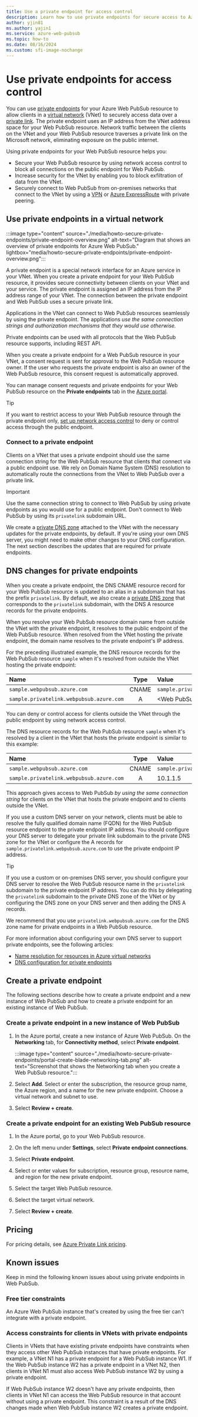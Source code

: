 ```yaml
---
title: Use a private endpoint for access control
description: Learn how to use private endpoints for secure access to Azure Web PubSub from a virtual network.
author: yjin81
ms.author: yajin1
ms.service: azure-web-pubsub
ms.topic: how-to 
ms.date: 08/16/2024
ms.custom: sfi-image-nochange
---
```


# Use private endpoints for access control

You can use [private endpoints](../private-link/private-endpoint-overview.md) for your Azure Web PubSub resource to allow clients in a [virtual network](../virtual-network/virtual-networks-overview.md) (VNet) to securely access data over a [private link](../private-link/private-link-overview.md). The private endpoint uses an IP address from the VNet address space for your Web PubSub resource. Network traffic between the clients on the VNet and your Web PubSub resource traverses a private link on the Microsoft network, eliminating exposure on the public internet.

Using private endpoints for your Web PubSub resource helps you:

- Secure your Web PubSub resource by using network access control to block all connections on the public endpoint for Web PubSub.
- Increase security for the VNet by enabling you to block exfiltration of data from the VNet.
- Securely connect to Web PubSub from on-premises networks that connect to the VNet by using a [VPN](../vpn-gateway/vpn-gateway-about-vpngateways.md) or [Azure ExpressRoute](../expressroute/expressroute-locations.md) with private peering.

## Use private endpoints in a virtual network

:::image type="content" source="./media/howto-secure-private-endpoints/private-endpoint-overview.png" alt-text="Diagram that shows an overview of private endpoints for Azure Web PubSub." lightbox="media/howto-secure-private-endpoints/private-endpoint-overview.png":::

A private endpoint is a special network interface for an Azure service in your VNet. When you create a private endpoint for your Web PubSub resource, it provides secure connectivity between clients on your VNet and your service. The private endpoint is assigned an IP address from the IP address range of your VNet. The connection between the private endpoint and Web PubSub uses a secure private link.

Applications in the VNet can connect to Web PubSub resources seamlessly by using the private endpoint. The applications *use the same connection strings and authorization mechanisms that they would use otherwise.*

Private endpoints can be used with all protocols that the Web PubSub resource supports, including REST API.

When you create a private endpoint for a Web PubSub resource in your VNet, a consent request is sent for approval to the Web PubSub resource owner. If the user who requests the private endpoint is also an owner of the Web PubSub resource, this consent request is automatically approved.

You can manage consent requests and private endpoints for your Web PubSub resource on the **Private endpoints** tab in the [Azure portal](https://portal.azure.com).

> [!TIP]
> If you want to restrict access to your Web PubSub resource through the private endpoint only, [set up network access control](howto-secure-network-access-control.md) to deny or control access through the public endpoint.

### Connect to a private endpoint

Clients on a VNet that uses a private endpoint should use the same connection string for the Web PubSub resource that clients that connect via a public endpoint use. We rely on Domain Name System (DNS) resolution to automatically route the connections from the VNet to Web PubSub over a private link.

> [!IMPORTANT]
> Use the same connection string to connect to Web PubSub by using private endpoints as you would use for a public endpoint. Don't connect to Web PubSub by using its `privatelink` subdomain URL.

We create a [private DNS zone](../dns/private-dns-overview.md) attached to the VNet with the necessary updates for the private endpoints, by default. If you're using your own DNS server, you might need to make other changes to your DNS configuration. The next section describes the updates that are required for private endpoints.

## DNS changes for private endpoints

When you create a private endpoint, the DNS CNAME resource record for your Web PubSub resource is updated to an alias in a subdomain that has the prefix `privatelink`. By default, we also create a [private DNS zone](../dns/private-dns-overview.md) that corresponds to the `privatelink` subdomain, with the DNS A resource records for the private endpoints.

When you resolve your Web PubSub resource domain name from outside the VNet with the private endpoint, it resolves to the public endpoint of the Web PubSub resource. When resolved from the VNet hosting the private endpoint, the domain name resolves to the private endpoint's IP address.

For the preceding illustrated example, the DNS resource records for the Web PubSub resource `sample` when it's resolved from outside the VNet hosting the private endpoint:

| Name                                                  | Type  | Value                                                 |
| :---------------------------------------------------- | :---: | :---------------------------------------------------- |
| `sample.webpubsub.azure.com`                        | CNAME | `sample.privatelink.webpubsub.azure.com`            |
| `sample.privatelink.webpubsub.azure.com`            | A     | \<Web PubSub public IP address\>           |

You can deny or control access for clients outside the VNet through the public endpoint by using network access control.

The DNS resource records for the Web PubSub resource `sample` when it's resolved by a client in the VNet that hosts the private endpoint is similar to this example:

| Name                                                  | Type  | Value                                                 |
| :---------------------------------------------------- | :---: | :---------------------------------------------------- |
| `sample.webpubsub.azure.com`                        | CNAME | `sample.privatelink.webpubsub.azure.com`            |
| `sample.privatelink.webpubsub.azure.com`            | A     | 10.1.1.5                                              |

This approach gives access to Web PubSub *by using the same connection string* for clients on the VNet that hosts the private endpoint and to clients outside the VNet.

If you use a custom DNS server on your network, clients must be able to resolve the fully qualified domain name (FQDN) for the Web PubSub resource endpoint to the private endpoint IP address. You should configure your DNS server to delegate your private link subdomain to the private DNS zone for the VNet or configure the A records for `sample.privatelink.webpubsub.azure.com` to use the private endpoint IP address.

> [!TIP]
> If you use a custom or on-premises DNS server, you should configure your DNS server to resolve the Web PubSub resource name in the `privatelink` subdomain to the private endpoint IP address. You can do this by delegating the `privatelink` subdomain to the private DNS zone of the VNet or by configuring the DNS zone on your DNS server and then adding the DNS A records.

We recommend that you use `privatelink.webpubsub.azure.com` for the DNS zone name for private endpoints in a Web PubSub resource.

For more information about configuring your own DNS server to support private endpoints, see the following articles:

- [Name resolution for resources in Azure virtual networks](../virtual-network/virtual-networks-name-resolution-for-vms-and-role-instances.md#name-resolution-that-uses-your-own-dns-server)
- [DNS configuration for private endpoints](../private-link/private-endpoint-overview.md#dns-configuration)

## Create a private endpoint

The following sections describe how to create a private endpoint and a new instance of Web PubSub and how to create a private endpoint for an existing instance of Web PubSub.

### Create a private endpoint in a new instance of Web PubSub

1. In the Azure portal, create a new instance of Azure Web PubSub. On the **Networking** tab, for **Connectivity method**, select **Private endpoint**.

    :::image type="content" source="./media/howto-secure-private-endpoints/portal-create-blade-networking-tab.png" alt-text="Screenshot that shows the Networking tab when you create a Web PubSub resource.":::

1. Select **Add**. Select or enter the subscription, the resource group name, the Azure region, and a name for the new private endpoint. Choose a virtual network and subnet to use.

1. Select **Review + create**.

### Create a private endpoint for an existing Web PubSub resource

1. In the Azure portal, go to your Web PubSub resource.

1. On the left menu under **Settings**, select **Private endpoint connections**.

1. Select **Private endpoint**.

1. Select or enter values for subscription, resource group, resource name, and region for the new private endpoint.

1. Select the target Web PubSub resource.

1. Select the target virtual network.

1. Select **Review + create**.

## Pricing

For pricing details, see [Azure Private Link pricing](https://azure.microsoft.com/pricing/details/private-link).

## Known issues

Keep in mind the following known issues about using private endpoints in Web PubSub.

### Free tier constraints

An Azure Web PubSub instance that's created by using the free tier can't integrate with a private endpoint.

### Access constraints for clients in VNets with private endpoints

Clients in VNets that have existing private endpoints have constraints when they access other Web PubSub instances that have private endpoints. For example, a VNet N1 has a private endpoint for a Web PubSub instance W1. If the Web PubSub instance W2 has a private endpoint in a VNet N2, then clients in VNet N1 must also access Web PubSub instance W2 by using a private endpoint.

If Web PubSub instance W2 doesn't have any private endpoints, then clients in VNet N1 can access the Web PubSub resource in that account without using a private endpoint. This constraint is a result of the DNS changes made when Web PubSub instance W2 creates a private endpoint.
